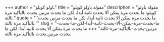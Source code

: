 +++
author = "باولو كويلو"
title = "مقولة باولو كويلو"
description = "مقولة باولو كويلو: ما يحدث مرة يمكن ألا يحدث ثانية أبدا، لكن ما يحدث مرتين يحدث بالتأكيد مرة ثالثة."
quote = '''ما يحدث مرة يمكن ألا يحدث ثانية أبدا، لكن ما يحدث مرتين يحدث بالتأكيد مرة ثالثة.''' 
slug = "ما-يحدث-مرة-يمكن-ألا-يحدث-ثانية-أبدا-لكن-ما-يحدث-مرتين-يحدث-بالتأكيد-مرة-ثالثة"
+++
ما يحدث مرة يمكن ألا يحدث ثانية أبدا، لكن ما يحدث مرتين يحدث بالتأكيد مرة ثالثة.
